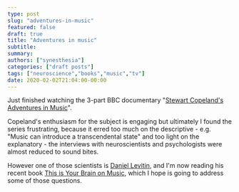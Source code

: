 ```yaml
---
type: post
slug: "adventures-in-music"
featured: false
draft: true
title: "Adventures in music"
subtitle: 
summary: 
authors: ["synesthesia"]
categories: ["draft posts"]
tags: ["neuroscience","books","music","tv"]
date: 2020-02-02T21:04:00-00:00
---
```


Just finished watching the 3-part BBC documentary "[Stewart Copeland's Adventures in Music](https://www.bbc.co.uk/programmes/m000db8k)".

Copeland's enthusiasm for the subject is engaging but ultimately I found the series frustrating, because it erred too much on the descriptive - e.g. "Music can introduce a transcendental state" and too light on the explanatory - the interviews with neuroscientists and psychologists were almost reduced to sound bites.

However one of those scientists is [Daniel Levitin](https://en.m.wikipedia.org/wiki/Daniel_Levitin), and I'm now reading his recent book [This is Your Brain on Music](https://amzn.to/36PFicz), which I hope  is going to address some of those questions.
